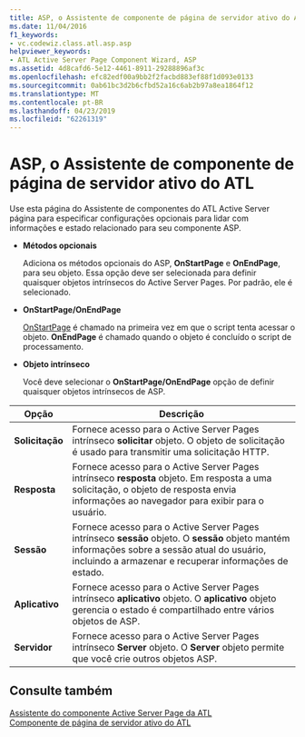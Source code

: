 ```yaml
---
title: ASP, o Assistente de componente de página de servidor ativo do ATL
ms.date: 11/04/2016
f1_keywords:
- vc.codewiz.class.atl.asp.asp
helpviewer_keywords:
- ATL Active Server Page Component Wizard, ASP
ms.assetid: 4d8cafd6-5e12-4461-8911-29288896af3c
ms.openlocfilehash: efc82edf00a9bb2f2facbd883ef88f1d093e0133
ms.sourcegitcommit: 0ab61bc3d2b6cfbd52a16c6ab2b97a8ea1864f12
ms.translationtype: MT
ms.contentlocale: pt-BR
ms.lasthandoff: 04/23/2019
ms.locfileid: "62261319"
---
```

# <a name="asp-atl-active-server-page-component-wizard"></a>ASP, o Assistente de componente de página de servidor ativo do ATL

Use esta página do Assistente de componentes do ATL Active Server página para especificar configurações opcionais para lidar com informações e estado relacionado para seu componente ASP.

- **Métodos opcionais**

   Adiciona os métodos opcionais do ASP, **OnStartPage** e **OnEndPage**, para seu objeto. Essa opção deve ser selecionada para definir quaisquer objetos intrínsecos do Active Server Pages. Por padrão, ele é selecionado.

- **OnStartPage/OnEndPage**

   [OnStartPage](https://msdn.microsoft.com/library/ms691624.aspx) é chamado na primeira vez em que o script tenta acessar o objeto. **OnEndPage** é chamado quando o objeto é concluído o script de processamento.

- **Objeto intrínseco**

   Você deve selecionar o **OnStartPage/OnEndPage** opção de definir quaisquer objetos intrínsecos de ASP.

|Opção|Descrição|
|------------|-----------------|
|**Solicitação**|Fornece acesso para o Active Server Pages intrínseco **solicitar** objeto. O objeto de solicitação é usado para transmitir uma solicitação HTTP.|
|**Resposta**|Fornece acesso para o Active Server Pages intrínseco **resposta** objeto. Em resposta a uma solicitação, o objeto de resposta envia informações ao navegador para exibir para o usuário.|
|**Sessão**|Fornece acesso para o Active Server Pages intrínseco **sessão** objeto. O **sessão** objeto mantém informações sobre a sessão atual do usuário, incluindo a armazenar e recuperar informações de estado.|
|**Aplicativo**|Fornece acesso para o Active Server Pages intrínseco **aplicativo** objeto. O **aplicativo** objeto gerencia o estado é compartilhado entre vários objetos de ASP.|
|**Servidor**|Fornece acesso para o Active Server Pages intrínseco **Server** objeto. O **Server** objeto permite que você crie outros objetos ASP.|

## <a name="see-also"></a>Consulte também

[Assistente do componente Active Server Page da ATL](../../atl/reference/atl-active-server-page-component-wizard.md)<br/>
[Componente de página de servidor ativo do ATL](../../atl/reference/adding-an-atl-active-server-page-component.md)

